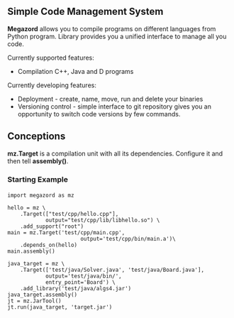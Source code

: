 Simple Code Management System
-----------------------------

**Megazord** allows you to compile programs on different languages from Python program. Library provides you a
unified interface to manage all you code.

Currently supported features:
- Compilation C++, Java and D programs

Currently developing features:
- Deployment - create, name, move, run and delete your binaries
- Versioning control - simple interface to git repository gives you an opportunity to switch code versions by few commands.

## Conceptions

**mz.Target** is a compilation unit with all its dependencies. Configure it and then tell **assembly()**.

### Starting Example

#### 
```
import megazord as mz

hello = mz \
    .Target(["test/cpp/hello.cpp"],
            output="test/cpp/lib/libhello.so") \
    .add_support("root")
main = mz.Target('test/cpp/main.cpp',
                       output='test/cpp/bin/main.a')\
    .depends_on(hello)
main.assembly()

java_target = mz \
    .Target(['test/java/Solver.java', 'test/java/Board.java'],
            output='test/java/bin/',
            entry_point='Board') \
    .add_library('test/java/algs4.jar')
java_target.assembly()
jt = mz.JarTool()
jt.run(java_target, 'target.jar')
```